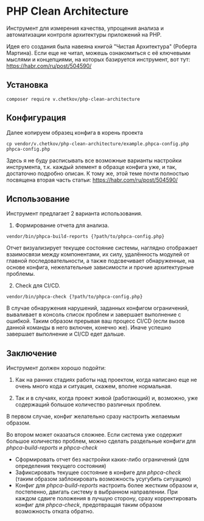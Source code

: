 # PHP Clean Architecture
Инструмент для измерения качества, упрощения анализа и автоматизации контроля архитектуры приложений на PHP.

Идея его создания была навеяна книгой "Чистая Архитектура" (Роберта Мартина). 
Если еще не читал, можешь ознакомиться с её ключевыми мыслями и концепциями, 
на которых базируется инструмент, вот тут: https://habr.com/ru/post/504590/

## Установка
```shell script
composer require v.chetkov/php-clean-architecture
```

## Конфигурация
Далее копируем образец конфига в корень проекта
```shell script
cp vendor/v.chetkov/php-clean-architecture/example.phpca-config.php phpca-config.php
```
Здесь я не буду расписывать все возможные варианты настройки инструмента, т.к. каждый элемент в образце 
конфига уже, и так, достаточно подробно описан. К тому же, этой теме почти полностью посвящена вторая часть статьи:
https://habr.com/ru/post/504590/

## Использование
Инструмент предлагает 2 варианта использования.

1. Формирование отчета для анализа.
```shell script
vendor/bin/phpca-build-reports {?path/to/phpca-config.php}
```
Отчет визуализирует текущее состояние системы, наглядно отображает взаимосвязи между компонентами, их силу, удалённость 
модулей от главной последовательности, а также подсвечивает обнаруженные, на основе конфига, нежелательные зависимости 
и прочие архитектурные проблемы.
 
2. Check для CI/CD.
```shell script
vendor/bin/phpca-check {?path/to/phpca-config.php}
```
В случае обнаружения нарушений, заданных конфигом ограничений, вываливает в консоль список проблем и завершает выполнение 
с ошибкой. Таким образом прерывая ваш процесс CI/CD (если вызов данной команды в него включен, конечно же).
Иначе успешно завершает выполнение и CI/CD едет дальше.

## Заключение
Инструмент должен хорошо подойти:
1. Как на ранних стадиях работы над проектом, когда написано еще не очень много кода и 
ситуация, скажем, вполне нормальная.

2. Так и в случаях, когда проект живой (работающий) и, возможно, уже содержащий большое количество различных проблем.

В первом случае, конфиг желательно сразу настроить желаемым образом.

Во втором может оказаться сложнее. Если система уже содержит большое количество проблем, можно сделать раздельные конфиги для _phpca-build-reports_ и _phpca-check_
- Сформировать отчет без настройки каких-либо ограничений (для определения текущего состояния)
- Зафиксировать текущее состояние в конфиге для _phpca-check_ (таким образом заблокировать возможность усугубить ситуацию) 
- Конфиг для _phpca-build-reports_ настроить более жестким образом и, постепенно, двигать систему в выбранном направлении. 
При каждом сдвиге положения в лучшую сторону, сразу корректировать конфиг для _phpca-check_, предотвращая таким образом 
возможность отката обратно.
